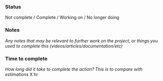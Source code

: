### Status
Not complete / Complete / Working on / No longer doing

### Notes
*Any notes that may be relevant to further work on the project, or things you used to complete this (videos/articles/documentation/etc)*

### Time to complete 
*How long did it take to complete the action? This is to compare with estimations*
X hr
